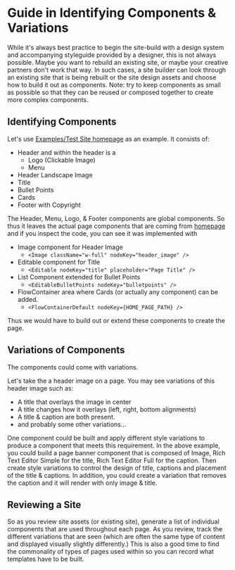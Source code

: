 # Guide in Identifying Components & Variations

While it's always best practice to begin the site-build with a design system
and accompanying styleguide provided by a designer, this is not always possible.
Maybe you want to rebuild an existing site, or maybe your creative partners
don't work that way. In such cases, a site builder can look through an existing
site that is being rebuilt or the site design assets and choose how to build it
out as components. Note: try to keep components as small as
possible so that they can be reused or composed together to create more complex
components.

## Identifying Components

Let's use
[Examples/Test Site homepage](https://johnsonandjohnson.github.io/Bodiless-JS/#/About/GettingStarted?id=launch-the-test-site)
as an example. It consists of:

* Header and within the header is a 
  * Logo (Clickable Image)
  * Menu
* Header Landscape Image
* Title
* Bullet Points
* Cards
* Footer with Copyright

The Header, Menu, Logo, & Footer components are global components.
So thus it leaves the actual page components that are coming from
[homepage](https://github.com/johnsonandjohnson/Bodiless-JS/blob/main/examples/test-site/src/data/pages/index.tsx)
and if you inspect the code, you can see it was implemented with

* Image component for Header Image
  * `<Image className="w-full" nodeKey="header_image" />`
* Editable component for Title
  * `<Editable nodeKey="title" placeholder="Page Title" />`
* List Component extended for Bullet Points
  * `<EditableBulletPoints nodeKey="bulletpoints" />`
* FlowContainer area where Cards (or actually any component) can be added.
  * `<FlowContainerDefault nodeKey={HOME_PAGE_PATH} />`

Thus we would have to build out or extend these components to create the page.

## Variations of Components

The components could come with variations.

Let's take the a header image on a page. You may see variations of this header
image such as:

* A title that overlays the image in center
* A title changes how it overlays (left, right, bottom alignments)
* A title & caption are both present.
* and probably some other variations...

One component could be built and apply different style variations to produce a
component that meets this requirement. In the above example, you could build a
page banner component that is composed of Image, Rich Text Editor Simple for the
title, Rich Text Editor Full for the caption. Then create style variations to
control the design of title, captions and placement of the title & captions. In
addition, you could create a variation that removes the caption and it will
render with only image & title.  

## Reviewing a Site

So as you review site assets (or existing site), generate a list of individual
components that are used throughout each page. As you review, track the
different variations that are seen (which are often the same type of content and
displayed visually slightly differently.) This is also a good time to find the
commonality of types of pages used within so you can record what templates have
to be built.
